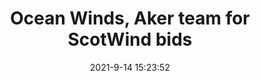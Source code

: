 ---
"title": "Ocean Winds, Aker team for ScotWind bids"
"date": "2021-9-14 15:23:52"
"feed_name": "OFFSHOREMAG"
"feed_website": "https://www.offshore-mag.com/"
"feed_rss": "https://www.offshore-mag.com/__rss/website-scheduled-content.xml?input=%7B%22sectionAlias%22%3A%22home%22%7D"
"link": "https://www.offshore-mag.com/renewable-energy/article/14210274/ocean-winds-aker-offshore-wind-team-for-scotwind-bids"
"file": "_posts/2021-1-1-dd03db9158322234468de7f5d5e57f99272b9da7.md"
"accident": "0"
"drilling": "0"
---